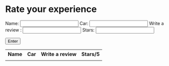 # Rate your experience 
Name: <input type="text" name="name" id="names">
Car: <input type="text" name="activity" id="activity">
Write a review : <input type="text" name="write" id="license">
Stars: <input type="number" name="stars" id="stars">

<script>
    function display() {
        document.getElementById("nameDisplay").innerHTML = names.value;
        document.getElementById("activityDisplay").innerHTML = activity.value;
        document.getElementById("licDisplay").innerHTML = license.value;
        document.getElementById("descDisplay").innerHTML = description.value;
        document.getElementById("goinDisplay").innerHTML = going.value;
    }
</script>

<button onclick="display()">Enter</button>

<table id="table">
    <tr>
        <th>Name</th>
        <th>Car</th>
        <th>Write a review</th>
        <th>Stars/5</th>
    </tr>
    <tr>
        <td id="nameDisplay"></td>
        <td id="activityDisplay"></td>
        <td id="licDisplay"></td>
        <td id="starDisplay"></td>
    </tr>
</table>

